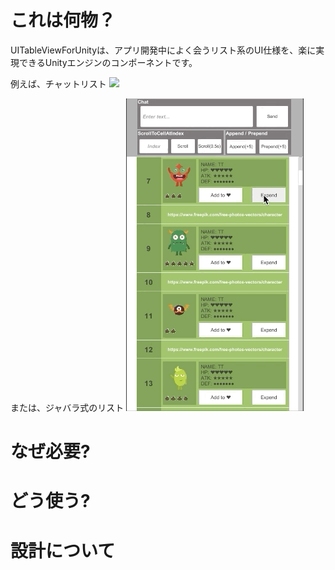 # これは何物？

UITableViewForUnityは、アプリ開発中によく会うリスト系のUI仕様を、楽に実現できるUnityエンジンのコンポーネントです。

例えば、チャットリスト
![](sample_chat.gif)

または、ジャバラ式のリスト
![](sample_expend.gif)

# なぜ必要?

# どう使う?

# 設計について
